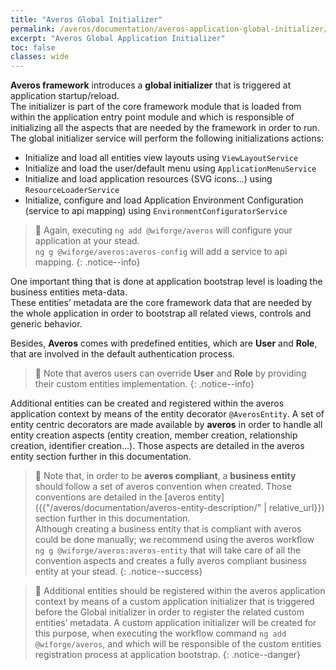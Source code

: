```yaml
---
title: "Averos Global Initializer"
permalink: /averos/documentation/averos-application-global-initializer/
excerpt: "Averos Global Application Initializer"
toc: false
classes: wide
---
```



**Averos framework** introduces a **global initializer** that is triggered at application startup/reload.<br/>
The initializer is part of the core framework module that is loaded from within the application entry point module and which is responsible of initializing all the aspects that are needed by the framework in order to run.
The global initializer service will perform the following initializations actions:
-   Initialize and load all entities view layouts using `ViewLayoutService`
-   Initialize and load the user/default menu using `ApplicationMenuService`
-   Initialize and load application resources (SVG icons...) using `ResourceLoaderService`
-   Initialize, configure and load Application Environment Configuration (service to api mapping) using `EnvironmentConfiguratorService`

>🚩 Again, executing `ng add @wiforge/averos` will configure your application at your stead.<br/>
    `ng g @wiforge/averos:averos-config` will add a service to api mapping.
{: .notice--info}

One important thing that is done at application bootstrap level is loading the business entities meta-data.<br/>
These entities’ metadata are the core framework data that are needed by the whole application in order to bootstrap all related views, controls and generic behavior.<br/> 

Besides, **Averos** comes with predefined entities, which are **User** and **Role**, that are involved in the default authentication process. <br/>

>🚩 Note that averos users can override **User** and **Role** by providing their custom entities implementation.
{: .notice--info}

Additional entities can be created and registered within the averos application context by means of the entity decorator `@AverosEntity`. A set of entity centric decorators are made available by **averos** in order to handle all entity creation aspects (entity creation, member creation, relationship creation, identifier creation...). Those aspects are detailed in the averos entity section further in this documentation.

>🚩 Note that, in order to be **averos compliant**, a **business entity** should follow a set of averos convention when created. Those conventions are detailed in the [averos entity]({{"/averos/documentation/averos-entity-description/" | relative_url}}) section further in this documentation.<br/>
Although creating a business entity that is compliant with averos could be done manually; we recommend using the averos workflow `ng g @wiforge/averos:averos-entity` that will take care of all the convention aspects and creates a fully averos compliant business entity at your stead.
{: .notice--success}


>🚩 Additional entities should be registered within the averos application context by means of a custom application initializer that is triggered before the Global initializer in order to register the related custom entities’ metadata.
A custom application initializer will be created for this purpose, when executing the workflow command `ng add @wiforge/averos`, and which will be responsible of the custom entities registration process at application bootstrap.
{: .notice--danger}

